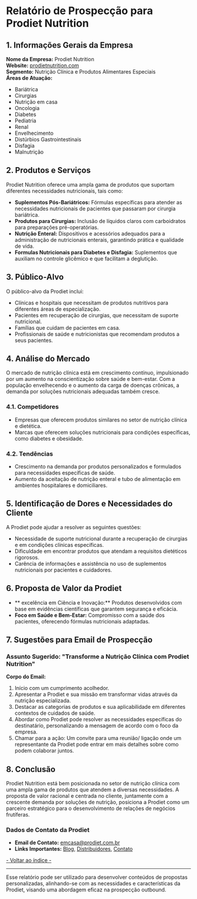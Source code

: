 # Relatório de Prospecção para Prodiet Nutrition

## 1. Informações Gerais da Empresa
**Nome da Empresa:** Prodiet Nutrition  
**Website:** [prodietnutrition.com](https://prodietnutrition.com)  
**Segmento:** Nutrição Clínica e Produtos Alimentares Especiais  
**Áreas de Atuação:**
- Bariátrica
- Cirurgias
- Nutrição em casa
- Oncologia
- Diabetes
- Pediatria
- Renal
- Envelhecimento
- Distúrbios Gastrointestinais
- Disfagia
- Malnutrição

## 2. Produtos e Serviços
Prodiet Nutrition oferece uma ampla gama de produtos que suportam diferentes necessidades nutricionais, tais como:
- **Suplementos Pós-Bariátricos:** Fórmulas específicas para atender as necessidades nutricionais de pacientes que passaram por cirurgia bariátrica.
- **Produtos para Cirurgias:** Inclusão de líquidos claros com carboidratos para preparações pré-operatórias.
- **Nutrição Enteral:** Dispositivos e acessórios adequados para a administração de nutricionais enterais, garantindo prática e qualidade de vida.
- **Formulas Nutricionais para Diabetes e Disfagia:** Suplementos que auxiliam no controle glicêmico e que facilitam a deglutição.

## 3. Público-Alvo
O público-alvo da Prodiet inclui:
- Clínicas e hospitais que necessitam de produtos nutritivos para diferentes áreas de especialização.
- Pacientes em recuperação de cirurgias, que necessitam de suporte nutricional.
- Famílias que cuidam de pacientes em casa.
- Profissionais de saúde e nutricionistas que recomendam produtos a seus pacientes.

## 4. Análise do Mercado
O mercado de nutrição clínica está em crescimento contínuo, impulsionado por um aumento na conscientização sobre saúde e bem-estar. Com a população envelhecendo e o aumento da carga de doenças crônicas, a demanda por soluções nutricionais adequadas também cresce. 

### 4.1. Competidores
- Empresas que oferecem produtos similares no setor de nutrição clínica e dietética.
- Marcas que oferecem soluções nutricionais para condições específicas, como diabetes e obesidade.
  
### 4.2. Tendências
- Crescimento na demanda por produtos personalizados e formulados para necessidades específicas de saúde.
- Aumento da aceitação de nutrição enteral e tubo de alimentação em ambientes hospitalares e domiciliares.
  
## 5. Identificação de Dores e Necessidades do Cliente
A Prodiet pode ajudar a resolver as seguintes questões:
- Necessidade de suporte nutricional durante a recuperação de cirurgias e em condições clínicas específicas.
- Dificuldade em encontrar produtos que atendam a requisitos dietéticos rigorosos.
- Carência de informações e assistência no uso de suplementos nutricionais por pacientes e cuidadores.

## 6. Proposta de Valor da Prodiet
- ** excelência em Ciência e Inovação:** Produtos desenvolvidos com base em evidências científicas que garantem segurança e eficácia.
- **Foco em Saúde e Bem-Estar:** Compromisso com a saúde dos pacientes, oferecendo fórmulas nutricionais adaptadas.

## 7. Sugestões para Email de Prospecção
### Assunto Sugerido: "Transforme a Nutrição Clínica com Prodiet Nutrition"
**Corpo do Email:**
1. Início com um cumprimento acolhedor.
2. Apresentar a Prodiet e sua missão em transformar vidas através da nutrição especializada.
3. Destacar as categorias de produtos e sua aplicabilidade em diferentes contextos de cuidados de saúde.
4. Abordar como Prodiet pode resolver as necessidades específicas do destinatário, personalizando a mensagem de acordo com o foco da empresa.
5. Chamar para a ação: Um convite para uma reunião/ ligação onde um representante da Prodiet pode entrar em mais detalhes sobre como podem colaborar juntos.

## 8. Conclusão
Prodiet Nutrition está bem posicionada no setor de nutrição clínica com uma ampla gama de produtos que atendem a diversas necessidades. A proposta de valor racional e centrada no cliente, juntamente com a crescente demanda por soluções de nutrição, posiciona a Prodiet como um parceiro estratégico para o desenvolvimento de relações de negócios frutíferas.

### Dados de Contato da Prodiet
- **Email de Contato:** emcasa@prodiet.com.br
- **Links Importantes:** [Blog](https://prodietnutrition.com/blog/), [Distribuidores](https://prodietnutrition.com/en/distributors/), [Contato](https://prodietnutrition.com/contact/)

[- Voltar ao índice -](https://prodietnutrition.com) 

---

Esse relatório pode ser utilizado para desenvolver conteúdos de propostas personalizadas, alinhando-se com as necessidades e características da Prodiet, visando uma abordagem eficaz na prospecção outbound.